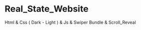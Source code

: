 # Real_State_Website
Html &amp;  Css ( Dark - Light ) &amp; Js &amp; Swiper Bundle &amp; Scroll_Reveal 
